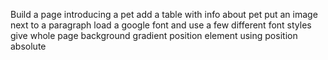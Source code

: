 Build a page introducing a pet
add a table with info about pet
put an image next to a paragraph
load a google font and use a few different font styles
give whole page background gradient
position element using position absolute
